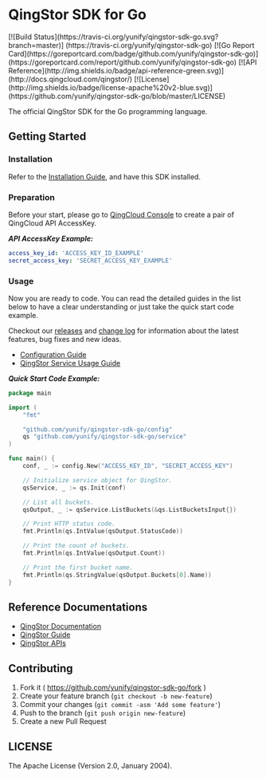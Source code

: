 # QingStor SDK for Go

<span style="display: inline-block">
[![Build Status](https://travis-ci.org/yunify/qingstor-sdk-go.svg?branch=master)]
(https://travis-ci.org/yunify/qingstor-sdk-go)
[![Go Report Card](https://goreportcard.com/badge/github.com/yunify/qingstor-sdk-go)]
(https://goreportcard.com/report/github.com/yunify/qingstor-sdk-go)
[![API Reference](http://img.shields.io/badge/api-reference-green.svg)]
(http://docs.qingcloud.com/qingstor/)
[![License](http://img.shields.io/badge/license-apache%20v2-blue.svg)]
(https://github.com/yunify/qingstor-sdk-go/blob/master/LICENSE)
</span>

The official QingStor SDK for the Go programming language.

## Getting Started

### Installation

Refer to the [Installation Guide](docs/installation.md), and have this SDK installed.

### Preparation

Before your start, please go to [QingCloud Console](https://console.qingcloud.com/access_keys/) to create a pair of QingCloud API AccessKey.

___API AccessKey Example:___

``` yaml
access_key_id: 'ACCESS_KEY_ID_EXAMPLE'
secret_access_key: 'SECRET_ACCESS_KEY_EXAMPLE'
```

### Usage

Now you are ready to code. You can read the detailed guides in the list below to have a clear understanding or just take the quick start code example.

Checkout our [releases](https://github.com/yunify/qingstor-sdk-go/releases) and [change log](https://github.com/yunify/qingstor-sdk-go/blob/master/CHANGELOG.md) for information about the latest features, bug fixes and new ideas.

- [Configuration Guide](docs/configuration.md)
- [QingStor Service Usage Guide](docs/qingstor_service_usage.md)

___Quick Start Code Example:___

``` go
package main

import (
	"fmt"

	"github.com/yunify/qingstor-sdk-go/config"
	qs "github.com/yunify/qingstor-sdk-go/service"
)

func main() {
	conf, _ := config.New("ACCESS_KEY_ID", "SECRET_ACCESS_KEY")

	// Initialize service object for QingStor.
	qsService, _ := qs.Init(conf)

	// List all buckets.
	qsOutput, _ := qsService.ListBuckets(&qs.ListBucketsInput{})

	// Print HTTP status code.
	fmt.Println(qs.IntValue(qsOutput.StatusCode))

	// Print the count of buckets.
	fmt.Println(qs.IntValue(qsOutput.Count))

	// Print the first bucket name.
	fmt.Println(qs.StringValue(qsOutput.Buckets[0].Name))
}
```

## Reference Documentations

- [QingStor Documentation](https://docs.qingcloud.com/qingstor/index.html)
- [QingStor Guide](https://docs.qingcloud.com/qingstor/guide/index.html)
- [QingStor APIs](https://docs.qingcloud.com/qingstor/api/index.html)

## Contributing

1. Fork it ( https://github.com/yunify/qingstor-sdk-go/fork )
2. Create your feature branch (`git checkout -b new-feature`)
3. Commit your changes (`git commit -asm 'Add some feature'`)
4. Push to the branch (`git push origin new-feature`)
5. Create a new Pull Request

## LICENSE

The Apache License (Version 2.0, January 2004).
